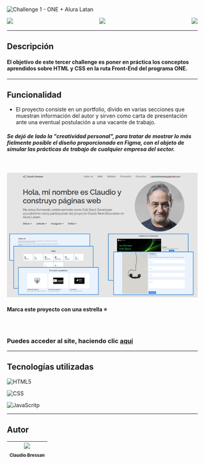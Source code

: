 ![Challenge 1 - ONE + Alura Latan](imagesRM/banner.png)
<p align="center"> 
   <img align="left" src="https://img.shields.io/badge/status-Liberada-green">
   <img src="https://img.shields.io/badge/versión-v1.0.0-green">
   <img align="right" src="https://img.shields.io/badge/fecha-Octubre 2022-green">
</p>

---

## Descripción
#### El objetivo de este tercer challenge es poner en práctica los conceptos aprendidos sobre HTML y CSS en la ruta Front-End del programa **ONE**.
---
## Funcionalidad
  
 - El proyecto consiste en un portfolio, divido en varias secciones que muestran información del autor y sirven como carta de presentación ante una eventual postulación a una vacante de trabajo.     
   

##### Se dejó de lado la "creatividad personal", para tratar de mostrar lo más fielmente posible el diseño proporcionado en **Figma**, con el objeto de simular las prácticas de trabajo de cualquier empresa del sector. 

&nbsp;

![funcionalidad encriptado](assets/portfolio_end.png)

#### Marca este proyecto con una estrella ⭐

&nbsp;

### Puedes acceder al site, haciendo clic [**aquí**](https://Claubress.github.io/ONE-Alura-Challenge03/)
---
## Tecnologías utilizadas
![HTML5](https://img.shields.io/badge/-HTML5-red)

![CSS](https://img.shields.io/badge/CSS-blue)

![JavaScritp](https://img.shields.io/badge/-JavaScript-yellow)

---
## Autor
[<img src="https://avatars.githubusercontent.com/u/64297088?v=4" width=115><br><sub>Claudio Bressan</sub>](https://github.com/Claubress) |
 :---: |

